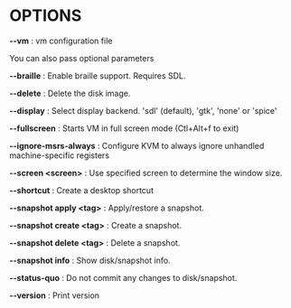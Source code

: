 # OPTIONS

**--vm**
: vm configuration file

You can also pass optional parameters

**--braille**
  : Enable braille support. Requires SDL.

**--delete**
  : Delete the disk image.

**--display**
: Select display backend. 'sdl' (default), 'gtk', 'none' or 'spice'

**--fullscreen**
: Starts VM in full screen mode (Ctl+Alt+f to exit)

**--ignore-msrs-always**
: Configure KVM to always ignore unhandled machine-specific registers

**--screen \<screen\>**
: Use specified screen to determine the window size.

**--shortcut**
: Create a desktop shortcut

**--snapshot apply \<tag\>**
: Apply/restore a snapshot.

**--snapshot create \<tag\>**
: Create a snapshot.

**--snapshot delete \<tag\>**
: Delete a snapshot.

**--snapshot info**
: Show disk/snapshot info.

**--status-quo**
: Do not commit any changes to disk/snapshot.

**--version**
: Print version
